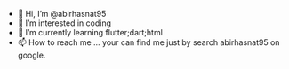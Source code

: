 - 👋 Hi, I’m @abirhasnat95
- 👀 I’m interested in coding
- 🌱 I’m currently learning flutter;dart;html
- 📫 How to reach me ... your can find me just by search abirhasnat95 on google.

<!---
abirhasnat95/abirhasnat95 is a ✨ special ✨ repository because its `README.md` (this file) appears on your GitHub profile.
You can click the Preview link to take a look at your changes.
--->

